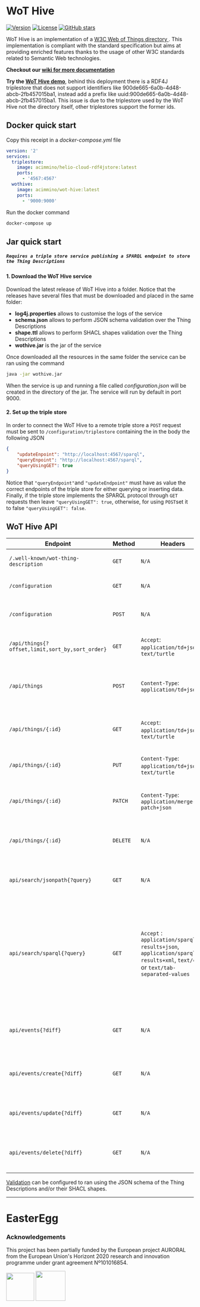 # WoT Hive
[![Version](https://img.shields.io/badge/Version-0.1.4-orange)](https://github.com/oeg-upm/wot-jtd/releases) [![License](https://img.shields.io/badge/License-Apache%202.0-blue.svg)](https://opensource.org/licenses/Apache-2.0) [![GitHub stars](https://img.shields.io/github/stars/Naereen/StrapDown.js.svg?style=social&label=Star&maxAge=2592000)](https://github.com/oeg-upm/wot-jtd/stargazers)

WoT Hive is an implementation of a [W3C Web of Things directory ](https://www.w3.org/TR/wot-discovery/). This implementation is compliant with the standard specification but aims at providing enriched features thanks to the usage of other W3C standards related to Semantic Web technologies.

**Checkout our [wiki for more documentation](https://github.com/oeg-upm/wot-hive/wiki)**

**Try the [WoT Hive demo](https://wothive.linkeddata.es/api/things)**, behind this deployment there is a RDF4J triplestore that does not support identifiers like 900de665-6a0b-4d48-abcb-2fb457015ba1, instead add a prefix like uuid:900de665-6a0b-4d48-abcb-2fb457015ba1. This issue is due to the triplestore used by the WoT Hive not the directory itself, other triplestores support the former ids.

##  Docker quick start 
Copy this receipt in a *docker-compose.yml* file

```yaml
version: '2'
services:
  triplestore:
    image: acimmino/helio-cloud-rdf4jstore:latest
    ports:
      - '4567:4567'
  wothive:
    image: acimmino/wot-hive:latest
    ports:
      - '9000:9000'
```

Run the docker command

```bash
docker-compose up
```

##  Jar quick start  
##### `Requires a triple store service publishing a SPARQL endpoint to store the Thing Descriptions`
#### 1. Download the WoT Hive service
Download the latest release of WoT Hive into a folder. Notice that the releases have several files that must be downloaded and placed in the same folder:
* **log4j.properties** allows to customise the logs of the service
* **schema.json** allows to perform JSON schema validation over the Thing Descriptions
* **shape.ttl** allows to perform SHACL shapes validation over the Thing Descriptions
* **wothive.jar** is the jar of the service

Once downloaded all the resources in the same folder the service can be ran using the command

```bash
java -jar wothive.jar
```

When the service is up and running a file called *configuration.json* will be created in the directory of the jar.  The service will run by default in port 9000. 
#### 2. Set up the triple store
In order to connect the WoT Hive to a remote triple store a `POST` request must be sent to `/configuration/triplestore` containing the in the body the following JSON

```json
{
    "updateEnpoint": "http://localhost:4567/sparql",
    "queryEnpoint": "http://localhost:4567/sparql",
    "queryUsingGET": true
}
```

Notice that `"queryEndpoint"`and `"updateEndpoint"` must have as value the correct endpoints of the triple store for either querying or inserting data. Finally, if the triple store implements the SPARQL protocol through `GET` requests then leave `"queryUsingGET": true`, otherwise, for using `POST`set it to false `"queryUsingGET": false`.

## WoT Hive API

| Endpoint 	| Method 	| Headers 	| Reference 	| Description 	|
|---	|---	|---	|---	|---	|
| `/.well-known/wot-thing-description` 	| `GET` 	| `N/A` 	| [Introduction Mechanim](https://w3c.github.io/wot-discovery/#introduction-well-known) 	| Provides the Thing Description of the WoT Hive directory 	|
| `/configuration` 	| `GET` 	| `N/A` 	| [Management](https://w3c.github.io/wot-discovery/#exploration-directory-api-management) 	| Provides a JSON with the all the configurations of the WoT Hive 	|
| `/configuration` 	| `POST` 	| `N/A` 	| [Management](https://w3c.github.io/wot-discovery/#exploration-directory-api-management) 	| The body of the request must contain a JSON with all the configurations of the WoT Hive. 	|
| `/api/things{?offset,limit,sort_by,sort_order}` 	| `GET` 	| `Accept`: `application/td+json`or `text/turtle`  	| [Listing](https://w3c.github.io/wot-discovery/#exploration-directory-api-registration-listing) 	| Provides a listing of the stored Thing Descriptions in JSON-LD framed or Turtle 	|
| `/api/things` 	| `POST` 	| `Content-Type`: `application/td+json` 	| [Creation (Anonymous)](https://w3c.github.io/wot-discovery/#exploration-directory-api-registration-creation) 	| Creates an [anonymous Thing Description](https://w3c.github.io/wot-discovery/#dfn-wot-anonymous-thing-description), provided in the body as JSON-LD framed. The generated `:id` is output in the response headers  	|
| `/api/things/{:id}` 	| `GET` 	| `Accept`: `application/td+json`or `text/turtle` 	| [Retrieval](https://w3c.github.io/wot-discovery/#exploration-directory-api-registration-retrieval) 	| Retrieves the Thing Description with the provided id, in either JSON-LD framed or turtle 	|
| `/api/things/{:id}` 	| `PUT` 	| `Content-Type`: `application/td+json`or `text/turtle` 	| [Creation](https://w3c.github.io/wot-discovery/#exploration-directory-api-registration-creation) or [Update](https://w3c.github.io/wot-discovery/#exploration-directory-api-registration-update) 	| Creates an Thing Description, provided in the body as JSON-LD framed or turtle 	|
| `/api/things/{:id}` 	| `PATCH` 	| `Content-Type`: `application/merge-patch+json` 	| [Partial Update](https://w3c.github.io/wot-discovery/#exploration-directory-api-registration-update) 	| Partially updates an existing Thing Description, the updates must be provided in JSON-LD framed 	|
| `/api/things/{:id}` 	| `DELETE` 	| `N/A` 	| [Deletion](https://w3c.github.io/wot-discovery/#exploration-directory-api-registration-deletion) 	| Partially updates an existing Thing Description, the updates must be provided in JSON-LD framed 	|
| `api/search/jsonpath{?query}` 	| `GET` 	| `N/A` 	| [JSON path search](https://w3c.github.io/wot-discovery/#jsonpath-semantic) 	| Filters existing Thing Descriptions based on the provided JSON path, the output will be always in JSON-LD framed 	|
| `api/search/sparql{?query}` 	| `GET` 	| `Accept` : `application/sparql-results+json`, `application/sparql-results+xml`, `text/csv`, or `text/tab-separated-values` 	| [SPARQL search](https://w3c.github.io/wot-discovery/#search-semantic) 	| Solves a SPARQL query following the [standard](https://www.w3.org/TR/sparql11-protocol/<br>), results format are in JSON by default if no header is specified. Otherwise available formats are JSON(application/sparql-results+json), XML (application/sparql-results+xml), CSV (text/csv), or TSV (text/tab-separated-values)  	|
| `api/events{?diff}` 	| `GET` 	| `N/A` 	| [Notifications](https://w3c.github.io/wot-discovery/#exploration-directory-api-notification) 	| Subscribe to all the events of the service (`create`, `update`, and `delete`) using the Server-Sends-Events (SSE) protocol 	|
| `api/events/create{?diff}` 	| `GET` 	| `N/A` 	| [Notifications](https://w3c.github.io/wot-discovery/#exploration-directory-api-notification) 	| Subscribe to all the `create` events of the service using the Server-Sends-Events (SSE) protocol 	|
| `api/events/update{?diff}` 	| `GET` 	| `N/A` 	| [Notifications](https://w3c.github.io/wot-discovery/#exploration-directory-api-notification) 	| Subscribe to all the `update` events of the service using the Server-Sends-Events (SSE) protocol 	|
| `api/events/delete{?diff}` 	| `GET` 	| `N/A` 	| [Notifications](https://w3c.github.io/wot-discovery/#exploration-directory-api-notification) 	| Subscribe to all the `delete` events of the service using the Server-Sends-Events (SSE) protocol 	|

[Validation](https://w3c.github.io/wot-discovery/#validation) can  be configured to ran using the JSON schema of the Thing Descriptions and/or their SHACL shapes.

---
# EasterEgg
### Acknowledgements
This project has been partially funded by the European project AURORAL from the European Union's Horizont 2020 research and innovation programme under grant agreement Nº101016854.

<img src="https://user-images.githubusercontent.com/4105186/141472288-1b15e0ba-8ae1-414a-a849-222b6bc27754.png" height="75" /> <img src="https://www.auroral.eu/img/logos/bandeira.png"  height="80" />

